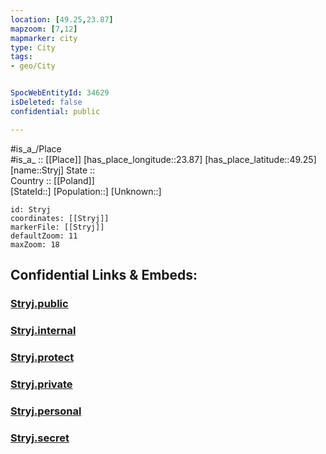 ```yaml
---
location: [49.25,23.87] 
mapzoom: [7,12] 
mapmarker: city 
type: City
tags:
- geo/City


SpocWebEntityId: 34629
isDeleted: false
confidential: public

---
```

#is_a_/Place  
#is_a_ :: [[Place]] 
[has_place_longitude::23.87] 
[has_place_latitude::49.25] 
[name::Stryj] 
State ::  
Country :: [[Poland]]  
[StateId::] 
[Population::] 
[Unknown::] 


```leaflet
id: Stryj
coordinates: [[Stryj]] 
markerFile: [[Stryj]] 
defaultZoom: 11 
maxZoom: 18
```


## Confidential Links & Embeds: 

### [Stryj.public](/_public/\Earth\Continent\Europe\Europe~East\Ukraine\Regions~Ukraine\L'viv\CityStryj.public.md) 

### [Stryj.internal](/_internal/\Earth\Continent\Europe\Europe~East\Ukraine\Regions~Ukraine\L'viv\CityStryj.internal.md) 

### [Stryj.protect](/_protect/\Earth\Continent\Europe\Europe~East\Ukraine\Regions~Ukraine\L'viv\CityStryj.protect.md) 

### [Stryj.private](/_private/\Earth\Continent\Europe\Europe~East\Ukraine\Regions~Ukraine\L'viv\CityStryj.private.md) 

### [Stryj.personal](/_personal/\Earth\Continent\Europe\Europe~East\Ukraine\Regions~Ukraine\L'viv\CityStryj.personal.md) 

### [Stryj.secret](/_secret/\Earth\Continent\Europe\Europe~East\Ukraine\Regions~Ukraine\L'viv\CityStryj.secret.md)

